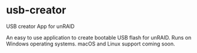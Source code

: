 # usb-creator
USB creator App for unRAID

An easy to use application to create bootable USB flash for unRAID. Runs on Windows operating systems.  macOS and Linux support coming soon.
